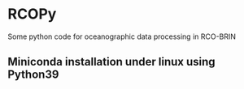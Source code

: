# RCOPy
Some python code for oceanographic data processing in RCO-BRIN

## Miniconda installation under linux using Python39


